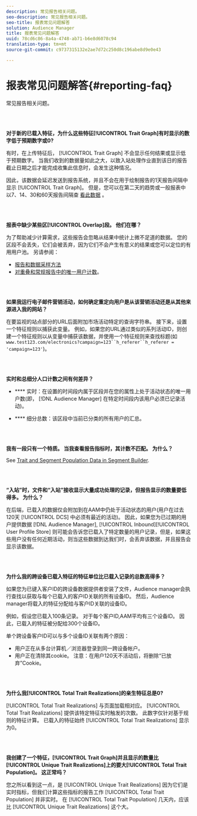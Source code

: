 ```yaml
---
description: 常见报告相关问题。
seo-description: 常见报告相关问题。
seo-title: 报表常见问题解答
solution: Audience Manager
title: 报表常见问题解答
uuid: 78cd6c86-8a4a-4748-ab71-b6e8d6078c94
translation-type: tm+mt
source-git-commit: c9737315132e2ae7d72c250d8c196abe8d9e0e43

---
```



# 报表常见问题解答{#reporting-faq}

常见报告相关问题。

<br> 

<!-- 

faq_reports.xml

 -->

**对于新的已载入特征，为什么这些特征[!UICONTROL Trait Graph]有时显示的数字低于预期数字或0?**

有时，在上传特征后， [!UICONTROL Trait Graph] 不会显示任何结果或显示低于预期数字。 当我们收到的数据量如此之大，以致入站处理作业直到该日的报告截止日期之后才能完成收集此信息时，会发生这种情况。

因此，该数据会延迟发送到报告系统，并且不会在用于绘制报告的1天报告间隔中显示 [!UICONTROL Trait Graph]。 但是，您可以在第二天的趋势或一般报表中以7、14、30和60天报告间隔查 [看](../reporting/trend-reports.md#trend-report-overview)[此数据](../reporting/general-reports.md#general-reports-overview) 。

<br> 

**报表中缺少某些区[!UICONTROL Overlap]段。 他们在哪？**

为了帮助减少计算需求，这些报告会忽略从结果中统计上微不足道的数据。 您的区段不会丢失，它们会被丢弃，因为它们不会产生有意义的结果或您可以定位的有用用户池。 另请参阅：

* [报告和数据采样方法](../reporting/report-sampling.md)
* [对重叠和常规报告中的唯一用户计数](../reporting/unique-user-counts.md)。

<br> 

**如果我运行电子邮件营销活动，如何确定重定向用户是从该营销活动还是从其他来源进入我的网站？**

在要监视的站点部分的URL后面附加市场活动特定的查询字符串。 接下来，设置一个特征规则以捕获此变量。 例如，如果您的URL通过类似的系列活动ID，则创建一个特征规则以从变量中捕获该数据，并使用一个特征规则来查找标题(如 `www.test123.com/electronics?campaign=123``h_referer``h_referer = 'campaign=123'`)。

<br> 

**实时和总细分人口计数之间有何差异？**

* **** 实时：在设置的时间段内属于区段并在您的属性上处于活动状态的唯一用户数(即， [!DNL Audience Manager] 在特定时间段内该用户必须已记录活动)。

* **** 细分总数：该区段中当前已分类的所有用户的汇总。

<!-- 

<p> <b>Why is data available for total fires for traits but not segments?</b> </p> 
<p>Total fires correspond to page loads. Total trait fires provide the number of times that specific trait has fired. This number will always be equal to, or greater than, your unique user count. By contrast, segments are audience profiles that represent groups of users. Segments don't correlate to page loads or views because they're tied to logic that classifies users based on rules, not individual traits. </p>

 -->

<br> 

**我有一段只有一个特质。 当我查看报告指标时，其计数不匹配。 为什么？**

See [Trait and Segment Population Data in Segment Builder](../features/segments/segment-builder-data.md).

<br> 

<!-- 

<p> <b>Why would there be a difference between real-time segment population and the unique values?</b> </p> 
<p>Audience Manager uses different methodologies to count traits and segments. </p> 
<p>For traits, the uniques metric represents receipt of data collection. Every time a visitor realizes a particular trait, either in real-time via the DCS, or offline via Inbound, the uniques for that trait goes up by 1. </p> 
<p>For example, a trait uniques of 2,340 over the range of seven days means that 2,340 unique visitors realized that trait over the last seven days. </p> 
<p>Segments are counted differently because their primary purpose is to help you understand your audience better. Every time Audience Manager sees a visitor in real-time who is a member of a given segment, even if that segment isn’t being newly realized or re-realized on a request, the uniques for that segment goes up by 1. </p> 
<p>For example, a segment uniques of 5,000 over the range of seven days means that Audience Manager saw 5,000 unique users in real-time data-collection events over the last seven days who were members of that segment at the time that Audience Manager saw them, regardless of whether that was a new membership or a pre-existing one. </p>

 -->

**“入站”时，文件和“入站”接收显示大量成功处理的记录，但报告显示的数量要低得多。 为什么？**

在后端，已载入的数据仅会附加到在AAM中仍处于活动状态的用户(用户在过去120天 [!UICONTROL DCS] 中必须有最近的活动)。 因此，如果您为已过期的用户提供数据 [!DNL Audience Manager], [!UICONTROL Inbound][!UICONTROL User Profile Store] 则可能会告诉您已载入了特定数量的用户记录，但是，如果这些用户没有任何近期活动，则当这些数据到达我们时，会丢弃该数据，并且报告会显示该数据。

<br> 

**为什么我的跨设备已载入特征的特征单位比已载入记录的总数高得多？**

如果您为已键入客户ID的跨设备数据提供者安装了文件，Audience manager会执行查找以获取与每个已载入的客户ID关联的所有设备ID。 然后，Audience manager将载入的特征分配给与客户ID关联的设备ID。

例如，假设您已载入100条记录。 对于每个客户ID,AAM平均有三个设备ID。 因此，已载入的特征被分配给300个设备ID。

单个跨设备客户ID可以与多个设备ID关联有两个原因：

* 用户正在从多台计算机／浏览器登录到同一跨设备帐户。
* 用户正在清除其cookie。 注意：在用户120天不活动后，将删除“已放弃”Cookie。

<br> 

**为什么我[!UICONTROL Total Trait Realizations]的亲生特征总是0?**

[!UICONTROL Total Trait Realizations] 与页面加载相对应。 [!UICONTROL Total Trait Realizations] 提供该特定特征实时触发的次数。 此数字仅针对基于规则的特征计算。 已载入的特征始终 [!UICONTROL Total Trait Realizations] 显示为0。

<br> 

**我创建了一个特征，[!UICONTROL Trait Graph]并且显示的数量比[!UICONTROL Unique Trait Realizations]上的要大[!UICONTROL Total Trait Population]。 这正常吗？**

您之所以看到这一点，是 [!UICONTROL Unique Trait Realizations] 因为它们是实时指标，但我们计算这些指标的报告工作 [!UICONTROL Total Trait Population] 并非实时。 在 [!UICONTROL Total Trait Population] 几天内，应该比 [!UICONTROL Unique Trait Realizations] 这个大。

